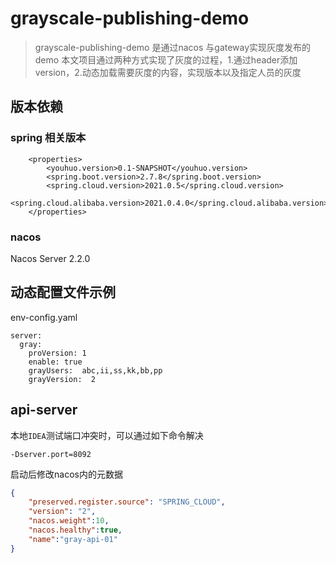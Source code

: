 # grayscale-publishing-demo


> grayscale-publishing-demo 是通过nacos 与gateway实现灰度发布的demo
> 本文项目通过两种方式实现了灰度的过程，1.通过header添加version，2.动态加载需要灰度的内容，实现版本以及指定人员的灰度

## 版本依赖

### spring 相关版本

```properties
    <properties>
        <youhuo.version>0.1-SNAPSHOT</youhuo.version>
        <spring.boot.version>2.7.8</spring.boot.version>
        <spring.cloud.version>2021.0.5</spring.cloud.version>
        <spring.cloud.alibaba.version>2021.0.4.0</spring.cloud.alibaba.version>
    </properties>

```

### nacos

Nacos Server 2.2.0

## 动态配置文件示例

env-config.yaml

```properties
server:
  gray:
    proVersion: 1
    enable: true
    grayUsers:  abc,ii,ss,kk,bb,pp
    grayVersion:  2
```

## api-server

本地`IDEA`测试端口冲突时，可以通过如下命令解决

```
-Dserver.port=8092
```

启动后修改nacos内的元数据

```json
{
	"preserved.register.source": "SPRING_CLOUD",
	"version": "2",
	"nacos.weight":10,
	"nacos.healthy":true,
	"name":"gray-api-01"
}

```


